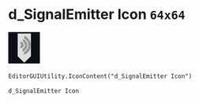 # d_SignalEmitter Icon `64x64`
<img src="/img/d_SignalEmitter%20Icon.png" width=64 height=64>

``` CSharp
EditorGUIUtility.IconContent("d_SignalEmitter Icon")
```
```
d_SignalEmitter Icon
```
